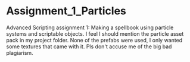 # Assignment_1_Particles
Advanced Scripting assignment 1: Making a spellbook using particle systems and scriptable objects.
I feel I should mention the particle asset pack in my project folder.
None of the prefabs were used, I only wanted some textures that came with it.
Pls don't accuse me of the big bad plagiarism.
